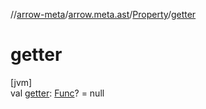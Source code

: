 //[arrow-meta](../../../index.md)/[arrow.meta.ast](../index.md)/[Property](index.md)/[getter](getter.md)

# getter

[jvm]\
val [getter](getter.md): [Func](../-func/index.md)? = null
